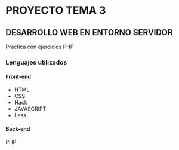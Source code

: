 # PROYECTO TEMA 3 
## DESARROLLO WEB EN ENTORNO SERVIDOR

Practica con ejercicios PHP

### Lenguajes utilizados
#### Front-end
* HTML
* CSS
* Hack
* JAVASCRIPT
* Less

#### Back-end
PHP
